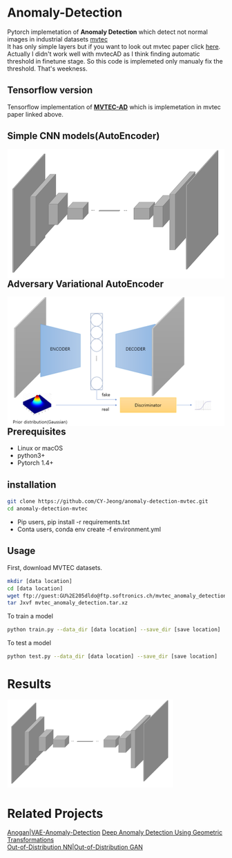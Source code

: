 # Anomaly-Detection
Pytorch implemetation of **Anomaly Detection** which detect not normal images in industrial datasets [mvtec](https://www.mvtec.com/)<br>
It has only simple layers but if you want to look out mvtec paper click [here](https://openaccess.thecvf.com/content_CVPR_2019/papers/Bergmann_MVTec_AD_--_A_Comprehensive_Real-World_Dataset_for_Unsupervised_Anomaly_CVPR_2019_paper.pdf).<br>
Actually I didn't work well with mvtecAD as I think finding automatic threshold in finetune stage.
So this code is implemeted only manualy fix the threshold. That's weekness.

## Tensorflow version
Tensorflow implementation of **[MVTEC-AD](https://github.com/AdneneBoumessouer/MVTec-Anomaly-Detection)** which is implemetation in mvtec paper linked above.


## Simple CNN models(AutoEncoder)

<img src='imgs/layers_AE.png' align="left" width=1000 height=300>

## Adversary Variational AutoEncoder

<img src='imgs/layers_AAE.png' align="right" width=1000 height=300>

## Prerequisites
- Linux or macOS
- python3+
- Pytorch 1.4+

## installation
```bash
git clone https://github.com/CY-Jeong/anomaly-detection-mvtec.git
cd anomaly-detection-mvtec
```
- Pip users, pip install -r requirements.txt 
- Conta users, conda env create -f environment.yml

## Usage
First, download MVTEC datasets.
```bash
mkdir [data location]
cd [data location]
wget ftp://guest:GU%2E205dldo@ftp.softronics.ch/mvtec_anomaly_detection/mvtec_anomaly_detection.tar.xz
tar Jxvf mvtec_anomaly_detection.tar.xz
```
To train a model
```bash
python train.py --data_dir [data location] --save_dir [save location]
```

To test a model
```bash
python test.py --data_dir [data location] --save_dir [save location]
```

# Results

<img src='imgs/layers_AE.png' width=384>

# Related Projects
[Anogan](https://arxiv.org/pdf/1703.05921.pdf)|[VAE-Anomaly-Detection](http://dm.snu.ac.kr/static/docs/TR/SNUDM-TR-2015-03.pdf)
[Deep Anomaly Detection Using Geometric Transformations](https://arxiv.org/pdf/1805.10917.pdf)<br>
[Out-of-Distribution NN](https://arxiv.org/pdf/1610.02136.pdf)|[Out-of-Distribution GAN](https://arxiv.org/pdf/1909.11480.pdf)


